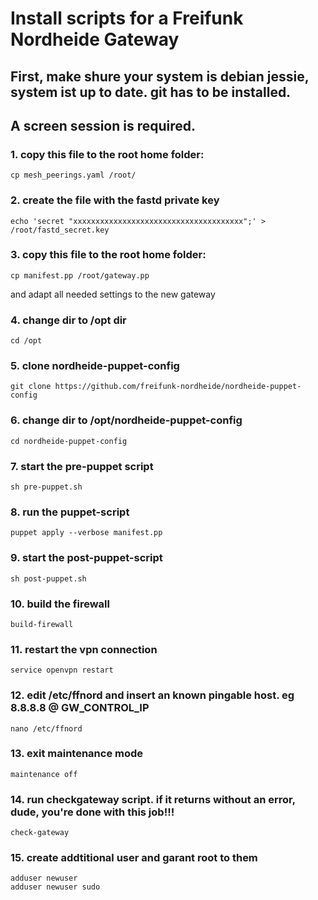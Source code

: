 # Install scripts for a Freifunk Nordheide Gateway

## First, make shure your system is debian jessie, system ist up to date. git has to be installed.
## A screen session is required. 

### 1. copy this file to the root home folder:
    cp mesh_peerings.yaml /root/

### 2. create the file with the fastd private key
    echo 'secret "xxxxxxxxxxxxxxxxxxxxxxxxxxxxxxxxxxxxxx";' > /root/fastd_secret.key

### 3. copy this file to the root home folder:
    cp manifest.pp /root/gateway.pp
and adapt all needed settings to the new gateway

### 4. change dir to /opt dir
    cd /opt
    
### 5. clone nordheide-puppet-config
    git clone https://github.com/freifunk-nordheide/nordheide-puppet-config

### 6. change dir to /opt/nordheide-puppet-config
    cd nordheide-puppet-config

### 7. start the pre-puppet script
    sh pre-puppet.sh
    
### 8. run the puppet-script
    puppet apply --verbose manifest.pp
    
### 9. start the post-puppet-script
    sh post-puppet.sh
    
### 10. build the firewall
    build-firewall
    
### 11. restart the vpn connection
    service openvpn restart
    
### 12. edit /etc/ffnord and insert an known pingable host. eg 8.8.8.8 @ GW_CONTROL_IP
    nano /etc/ffnord
    
### 13. exit maintenance mode
    maintenance off
    
### 14. run checkgateway script. if it returns without an error, dude, you're done with this job!!!
    check-gateway

### 15. create addtitional user and garant root to them

    adduser newuser
    adduser newuser sudo

